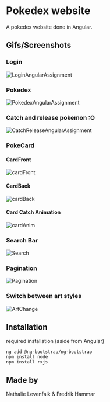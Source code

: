 # Pokedex website

A pokedex website done in Angular.

## Gifs/Screenshots

### Login

![LoginAngularAssignment](https://github.com/Muguai/AngularPokemon/assets/37656342/9ee88454-9623-48b9-80cd-24c2dc72f303)

### Pokedex

![PokedexAngularAssignment](https://github.com/Muguai/AngularPokemon/assets/37656342/484b3581-df51-4eb4-970a-ce3897082d06)

### Catch and release pokemon :O

![CatchReleaseAngularAssignment](https://github.com/Muguai/AngularPokemon/assets/37656342/cce544c0-d7ac-4e6d-9064-8a836abd8f82)

### PokeCard

#### CardFront

![cardFront](https://github.com/Muguai/AngularPokemon/assets/37656342/c852db31-cc2d-48d4-a44c-c0919f33d3f6)

#### CardBack

![cardBack](https://github.com/Muguai/AngularPokemon/assets/37656342/2ca85b7a-cbdb-42bd-847b-66283993bdb8)

#### Card Catch Animation

![cardAnim](https://github.com/Muguai/AngularPokemon/assets/37656342/65a201eb-8a31-44a5-bb1b-15839519fddf)

### Search Bar

![Search](https://github.com/Muguai/AngularPokemon/assets/37656342/335bb3c9-db4e-473f-b837-a78587d434a3)

### Pagination

![Pagination](https://github.com/Muguai/AngularPokemon/assets/37656342/62a168a7-863a-4ae6-ae5b-c25d74c43380)

### Switch between art styles

![ArtChange](https://github.com/Muguai/AngularPokemon/assets/37656342/4af11567-db2a-4c56-8c8b-b3baccdb1eb9)



## Installation
required installation (aside from Angular)

```
ng add @ng-bootstrap/ng-bootstrap
npm install node
npm install rxjs
```

## Made by

Nathalie Levenfalk & Fredrik Hammar
